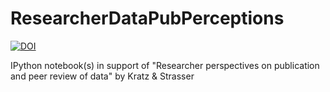 ResearcherDataPubPerceptions
============================
[![DOI](https://zenodo.org/badge/5545/JEK-III/ResearcherDataPubPerceptions.svg)](http://dx.doi.org/10.5281/zenodo.13121)

IPython notebook(s) in support of "Researcher perspectives on publication and peer review of data" by Kratz &amp; Strasser

